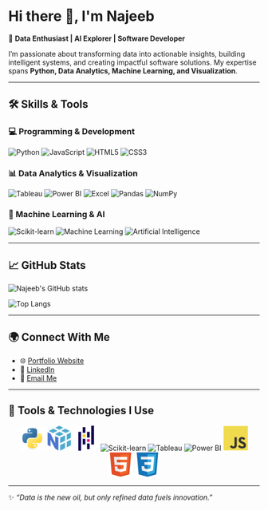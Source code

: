 # Hi there 👋, I'm Najeeb  

🚀 **Data Enthusiast | AI Explorer | Software Developer**  

I’m passionate about transforming data into actionable insights, building intelligent systems, and creating impactful software solutions. My expertise spans **Python, Data Analytics, Machine Learning, and Visualization**.

---

## 🛠️ Skills & Tools  

### 💻 Programming & Development  
![Python](https://img.shields.io/badge/Python-3776AB?style=for-the-badge&logo=python&logoColor=white)
![JavaScript](https://img.shields.io/badge/JavaScript-F7DF1E?style=for-the-badge&logo=javascript&logoColor=black)
![HTML5](https://img.shields.io/badge/HTML5-E34F26?style=for-the-badge&logo=html5&logoColor=white)
![CSS3](https://img.shields.io/badge/CSS3-1572B6?style=for-the-badge&logo=css3&logoColor=white)

### 📊 Data Analytics & Visualization  
![Tableau](https://img.shields.io/badge/Tableau-E97627?style=for-the-badge&logo=tableau&logoColor=white)
![Power BI](https://img.shields.io/badge/Power_BI-F2C811?style=for-the-badge&logo=powerbi&logoColor=black)
![Excel](https://img.shields.io/badge/Excel-217346?style=for-the-badge&logo=microsoft-excel&logoColor=white)
![Pandas](https://img.shields.io/badge/Pandas-150458?style=for-the-badge&logo=pandas&logoColor=white)
![NumPy](https://img.shields.io/badge/Numpy-013243?style=for-the-badge&logo=numpy&logoColor=white)

### 🤖 Machine Learning & AI  
![Scikit-learn](https://img.shields.io/badge/Scikit--learn-F7931E?style=for-the-badge&logo=scikitlearn&logoColor=white)
![Machine Learning](https://img.shields.io/badge/Machine%20Learning-102230?style=for-the-badge&logo=ai&logoColor=white)
![Artificial Intelligence](https://img.shields.io/badge/Artificial%20Intelligence-00599C?style=for-the-badge&logo=openai&logoColor=white)

---

## 📈 GitHub Stats  

![Najeeb's GitHub stats](https://github-readme-stats-git-master-rstaa-rickstaa.vercel.app/api?username=yourusername&show_icons=true&count_private=true&theme=radical)  

![Top Langs](https://github-readme-stats-git-master-rstaa-rickstaa.vercel.app/api/top-langs/?username=yourusername&layout=compact&theme=radical)

---

## 🌍 Connect With Me  

- 🌐 [Portfolio Website](https://your-website.com)  
- 💼 [LinkedIn](https://www.linkedin.com/)  
- 📧 [Email Me](mailto:yourmail@example.com)  

---

## 🔧 Tools & Technologies I Use  

<p align="center">
  <img src="https://raw.githubusercontent.com/devicons/devicon/master/icons/python/python-original.svg" alt="Python" width="50" height="50"/>
  <img src="https://raw.githubusercontent.com/devicons/devicon/master/icons/numpy/numpy-original.svg" alt="NumPy" width="50" height="50"/>
  <img src="https://raw.githubusercontent.com/devicons/devicon/master/icons/pandas/pandas-original.svg" alt="Pandas" width="50" height="50"/>
  <img src="https://upload.wikimedia.org/wikipedia/commons/0/05/Scikit_learn_logo_small.svg" alt="Scikit-learn" width="50" height="50"/>
  <img src="https://cdn.worldvectorlogo.com/logos/tableau-software.svg" alt="Tableau" width="50" height="50"/>
  <img src="https://img.icons8.com/color/512/power-bi.png" alt="Power BI" width="50" height="50"/>
  <img src="https://raw.githubusercontent.com/devicons/devicon/master/icons/javascript/javascript-original.svg" alt="JavaScript" width="50" height="50"/>
  <img src="https://raw.githubusercontent.com/devicons/devicon/master/icons/html5/html5-original.svg" alt="HTML5" width="50" height="50"/>
  <img src="https://raw.githubusercontent.com/devicons/devicon/master/icons/css3/css3-original.svg" alt="CSS3" width="50" height="50"/>
</p>

---

✨ *“Data is the new oil, but only refined data fuels innovation.”*
